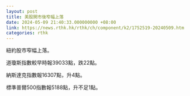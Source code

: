 ```yaml
---
layout: post
title: 美股開市後窄幅上落
date: 2024-05-09 21:40:33.000000000 +08:00
link: https://news.rthk.hk/rthk/ch/component/k2/1752519-20240509.htm
categories: rthk
---
```


紐約股市窄幅上落。

道瓊斯指數較早時報39033點，跌22點。

納斯達克指數報16307點，升4點。

標準普爾500指數報5188點，升不足1點。
